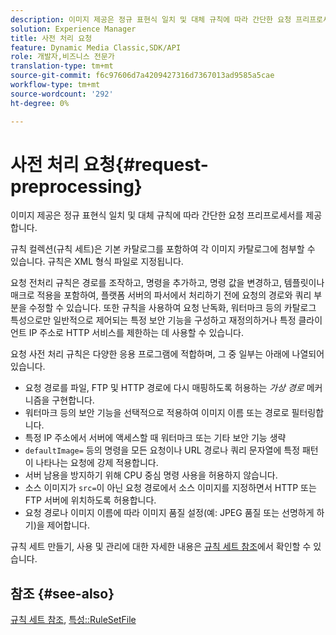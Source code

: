 ```yaml
---
description: 이미지 제공은 정규 표현식 일치 및 대체 규칙에 따라 간단한 요청 프리프로세서를 제공합니다.
solution: Experience Manager
title: 사전 처리 요청
feature: Dynamic Media Classic,SDK/API
role: 개발자,비즈니스 전문가
translation-type: tm+mt
source-git-commit: f6c97606d7a4209427316d7367013ad9585a5cae
workflow-type: tm+mt
source-wordcount: '292'
ht-degree: 0%

---
```



# 사전 처리 요청{#request-preprocessing}

이미지 제공은 정규 표현식 일치 및 대체 규칙에 따라 간단한 요청 프리프로세서를 제공합니다.

규칙 컬렉션(규칙 세트)은 기본 카탈로그를 포함하여 각 이미지 카탈로그에 첨부할 수 있습니다. 규칙은 XML 형식 파일로 지정됩니다.

요청 전처리 규칙은 경로를 조작하고, 명령을 추가하고, 명령 값을 변경하고, 템플릿이나 매크로 적용을 포함하여, 플랫폼 서버의 파서에서 처리하기 전에 요청의 경로와 쿼리 부분을 수정할 수 있습니다. 또한 규칙을 사용하여 요청 난독화, 워터마크 등의 카탈로그 특성으로만 일반적으로 제어되는 특정 보안 기능을 구성하고 재정의하거나 특정 클라이언트 IP 주소로 HTTP 서비스를 제한하는 데 사용할 수 있습니다.

요청 사전 처리 규칙은 다양한 응용 프로그램에 적합하며, 그 중 일부는 아래에 나열되어 있습니다.

* 요청 경로를 파일, FTP 및 HTTP 경로에 다시 매핑하도록 허용하는 *가상 경로* 메커니즘을 구현합니다.
* 워터마크 등의 보안 기능을 선택적으로 적용하여 이미지 이름 또는 경로로 필터링합니다.
* 특정 IP 주소에서 서버에 액세스할 때 워터마크 또는 기타 보안 기능 생략
* `defaultImage=` 등의 명령을 모든 요청이나 URL 경로나 쿼리 문자열에 특정 패턴이 나타나는 요청에 강제 적용합니다.
* 서버 남용을 방지하기 위해 CPU 중심 명령 사용을 허용하지 않습니다.
* 소스 이미지가 `src=`이 아닌 요청 경로에서 소스 이미지를 지정하면서 HTTP 또는 FTP 서버에 위치하도록 허용합니다.
* 요청 경로나 이미지 이름에 따라 이미지 품질 설정(예: JPEG 품질 또는 선명하게 하기)을 제어합니다.

규칙 세트 만들기, 사용 및 관리에 대한 자세한 내용은 [규칙 세트 참조](../../../../../is-api/image-catalog/image-serving-api-ref/c-image-catalog-reference/c-rule-set-reference/c-rule-set-reference.md#concept-3e5058cf3507470b82cac638df23ea8e)에서 확인할 수 있습니다.

## 참조 {#see-also}

[규칙 세트 참조](../../../../../is-api/image-catalog/image-serving-api-ref/c-image-catalog-reference/c-rule-set-reference/c-rule-set-reference.md#concept-3e5058cf3507470b82cac638df23ea8e),  [특성::RuleSetFile](../../../../../is-api/image-catalog/image-serving-api-ref/c-image-catalog-reference/c-overview/c-file-formats/r-rule-set-files.md#reference-3e54cb5f4d74411a84889fed056ac093)
